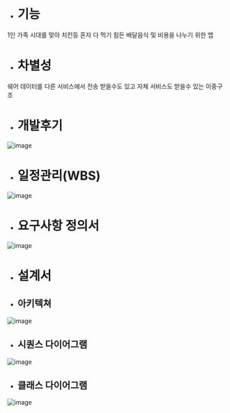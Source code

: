 
* # 기능
1인 가족 시대를 맞아 치킨등 혼자 다 먹기 힘든 배달음식 및 비용을 나누기 위한 앱


* # 차별성
쉐어 데이터를 다른 서비스에서 전송 받을수도 있고 자체 서비스도 받을수 있는 이중구조

* # 개발후기
![image](https://user-images.githubusercontent.com/80032533/118574269-08d8e200-b7bf-11eb-9141-c3b6c259f9d9.png)


* # 일정관리(WBS)
![image](https://user-images.githubusercontent.com/80032533/118573186-04132e80-b7bd-11eb-982f-88614bf656b3.png)
* # 요구사항 정의서
![image](https://user-images.githubusercontent.com/80032533/118573224-11301d80-b7bd-11eb-9fc4-025313439547.png)
* #  설계서
* ## 아키텍쳐
![image](https://user-images.githubusercontent.com/80032533/118573251-22792a00-b7bd-11eb-8b62-dd85a4e01d46.png)
* ## 시퀀스 다이어그램
![image](https://user-images.githubusercontent.com/80032533/118573267-29a03800-b7bd-11eb-8057-44731b1b2dd3.png)
* ## 클래스 다이어그램
![image](https://user-images.githubusercontent.com/80032533/118574244-fd85b680-b7be-11eb-8682-3c787a850f38.png)



